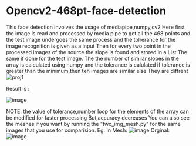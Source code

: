 # Opencv2-468pt-face-detection
This face detection involves the usage of mediapipe,numpy,cv2
Here first the image is read and processed by media pipe to get all the 468 points and the test image undergoes the same process and the tolrerance for the image recognition is given as a input
Then for every two point in the processed images of the source the slope is found and stored in a List
The same if done for the test image.
The the number of similar slopes in the array is calculated using numpy and the tolerance is calulated 
if tolerance is greater than the minimum,then teh images are similar
else
They are diffrent
![proj1](https://user-images.githubusercontent.com/73524123/116968547-5428c600-acd2-11eb-8f7e-e64cc9a778b0.png)

Result is :

![image](https://user-images.githubusercontent.com/73524123/116968698-9eaa4280-acd2-11eb-83d9-876d6e733add.png)

NOTE: the value of tolerance,number loop for the elements of the array can be modified for faster processing But,accuracy decreases
You can also see the meshes if you want by running the "two_img_mesh.py" for the same images that you use for comparision.
Eg:
In Mesh:
![image](https://user-images.githubusercontent.com/73524123/116968602-6e62a400-acd2-11eb-9c90-21ea55ba8576.png)
Orginal:
![image](https://user-images.githubusercontent.com/73524123/116968769-c5687900-acd2-11eb-8b22-2abe2011ad2a.png)

